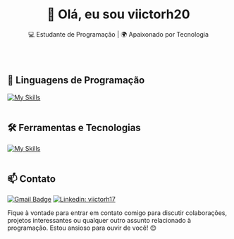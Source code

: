 <h1 align="center">👋 Olá, eu sou viictorh20</h1>

<p align="center">
  💻 Estudante de Programação | 🌍 Apaixonado por Tecnologia
</p><br><br>


## 🚀 Linguagens de Programação
[![My Skills](https://skillicons.dev/icons?i=java,python,javascript,c,php)](https://skillicons.dev)<br><br>

## 🛠️ Ferramentas e Tecnologias
[![My Skills](https://skillicons.dev/icons?i=vscode,eclipse,mysql,bootstrap,git,github)](https://skillicons.dev)<br><br>

## 📫 Contato

[![Gmail Badge](https://img.shields.io/badge/-{viictorh20@gmail.com}-006bed?style=flat-square&logo=Gmail&logoColor=white&link=mailto:{viictorh20@gmail.com})](mailto:{viictorh20@gmail.com})
[![Linkedin: viictorh17](https://img.shields.io/badge/-ellendias-blue?style=flat-square&logo=Linkedin&logoColor=white&link=https://www.linkedin.com/in/viictorh17/)](https://www.linkedin.com/in/viictorh17/)



Fique à vontade para entrar em contato comigo para discutir colaborações, projetos interessantes ou qualquer outro assunto relacionado à programação. Estou ansioso para ouvir de você! 😊 <br><br>


